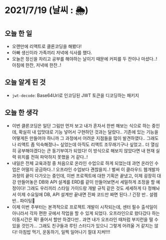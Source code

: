 # 2021/7/19 (날씨 : 🌦)

## 오늘 한 일
- 오랜만에 리액트로 클론코딩을 해봤다!
- 아빠 생신이라 가족끼리 저녁에 식사를 했다.
- 오늘은 정신을 차리고 공부를 해야하는 날이기 때문에 커피를 두 잔이나 마셨다..! 아침에 한잔, 저녁에 한잔..!

## 오늘 알게 된 것
- `jwt-decode`: Base64Url로 인코딩된 JWT 토큰을 디코딩하는 패키지

## 오늘 한 생각
- 이번 클론코딩은 일단 그림만 먼저 보고 내가 혼자서 한번 해보는 식으로 하는 중인데, 확실히 내 입맛대로 기능 넣어서 구현하던 것과는 달랐다.. 기존에 있는 기능을 어떻게든 만들어야 하니까 그 과정에서 어려운 지점들을 많이 발견하였다.. 그래도 나 리액트 좀 익숙해졌나~ 싶었는데 아직도 리액트 조무래기구나 싶었고.. 더 열심히 공부해야겠다는 큰 동기부여가 되었다! 이 방식으로 해보지 않았다면 내 현재 실력 위치를 전혀 파악하지 못했을 거 같다..!
- 내일은 전체 교육과정 중 처음으로 온라인 수업으로 하게 되었는데 과연 온라인 수업은 어떨지 궁금하다..! 오프라인 수업보다 괜찮을지..! 벌써 이 클라우드 웹개발자 과정의 끝이 다가오는 중인데, 이번 프로젝트에 대한 기획은 끝냈고, 이제 굉장히 대강 만들어놓은 DB와 API 설계를 ERD를 같이 만들어보면서 세밀하게 조정을 할 예정이다! 그래도 우리끼리 스타일 가이드랑 개발 규칙 같은 것도 세세하게 다 정해놔서 이제 수요일에 DB, API 설계만 끝내면 진짜 코드만 짜면 된다..! 긴장 반.. 설렘 반.. 파이팅💪
- 이제 이번 주부터는 본격적으로 프로젝트 개발이 시작되는데, 센터 필수 출석일이 아니라서 각자 편한 곳에서 작업을 할 수 있게 되었다. 오프라인으로 왔다갔다 하는 이동시간은 확! 줄어서 할만 하겠다만.. 과연 내가 오프라인 때처럼 부지런을 떨 수 있을 것인가... 그래도 친구들과 루틴 스터디가 있으니 그렇게 어려울 거 같지는 않다! 아침밥 먹기, 운동하기, 일찍 일어나기 절대 지켜!!!!
